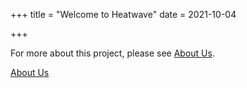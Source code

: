 +++
title = "Welcome to Heatwave"
date = 2021-10-04

+++

For more about this project, please see [About Us](https://heatwavemag.github.io/about/).

<a href="https://heatwavemag.github.io/about/" target="_blank">About Us</a>
